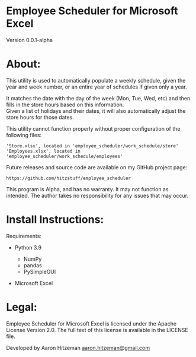 # Employee Scheduler for Microsoft Excel
Version 0.0.1-alpha

# About:
This utility is used to automatically populate a weekly schedule, given the year and week number, or an entire year of schedules if given only a year.

It matches the date with the day of the week (Mon, Tue, Wed, etc) and then fills in the store hours based on this information.  
Given a list of holidays and their dates, it will also automatically adjust the store hours for those dates.

This utility cannot function properly without proper configuration of the following files:

	'Store.xlsx', located in 'employee_scheduler/work_schedule/store'
	'Employees.xlsx', located in 'employee_scheduler/work_schedule/employees'

Future releases and source code are available on my GitHub project page:

	https://github.com/hitzstuff/employee_scheduler

This program is Alpha, and has no warranty.  It may not function as intended.
The author takes no responsibility for any issues that may occur.

# Install Instructions:
Requirements:

- Python 3.9
  * NumPy
  * pandas
  * PySimpleGUI
	
- Microsoft Excel

# Legal:
Employee Scheduler for Microsoft Excel is licensed under the Apache License Version 2.0. The full text of this license is available in the LICENSE file.

Developed by Aaron Hitzeman <aaron.hitzeman@gmail.com>
